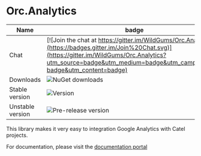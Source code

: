 # Orc.Analytics

Name | badge
--- | ---
Chat | [![Join the chat at https://gitter.im/WildGums/Orc.Analytics](https://badges.gitter.im/Join%20Chat.svg)](https://gitter.im/WildGums/Orc.Analytics?utm_source=badge&utm_medium=badge&utm_campaign=pr-badge&utm_content=badge)
Downloads | ![NuGet downloads](https://img.shields.io/nuget/dt/orc.analytics.svg)
Stable version | ![Version](https://img.shields.io/nuget/v/orc.analytics.svg)
Unstable version | ![Pre-release version](https://img.shields.io/nuget/vpre/orc.analytics.svg)

This library makes it very easy to integration Google Analytics with Catel projects.

For documentation, please visit the [documentation portal](http://opensource.wildgums.com)